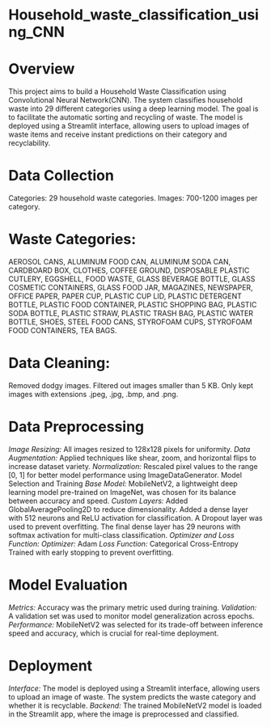 # Household_waste_classification_using_CNN
# Overview
This project aims to build a Household Waste Classification using Convolutional Neural Network(CNN). The system classifies household waste into 29 different categories using a deep learning model. The goal is to facilitate the automatic sorting and recycling of waste. The model is deployed using a Streamlit interface, allowing users to upload images of waste items and receive instant predictions on their category and recyclability.

# Data Collection
Categories: 29 household waste categories.
Images: 700-1200 images per category.

# Waste Categories:
AEROSOL CANS, ALUMINUM FOOD CAN, ALUMINUM SODA CAN, CARDBOARD BOX, CLOTHES, COFFEE GROUND, DISPOSABLE PLASTIC CUTLERY, EGGSHELL, FOOD WASTE, GLASS BEVERAGE BOTTLE, GLASS COSMETIC CONTAINERS, GLASS FOOD JAR, MAGAZINES, NEWSPAPER, OFFICE PAPER, PAPER CUP, PLASTIC CUP LID, PLASTIC DETERGENT BOTTLE, PLASTIC FOOD CONTAINER, PLASTIC SHOPPING BAG, PLASTIC SODA BOTTLE, PLASTIC STRAW, PLASTIC TRASH BAG, PLASTIC WATER BOTTLE, SHOES, STEEL FOOD CANS, STYROFOAM CUPS, STYROFOAM FOOD CONTAINERS, TEA BAGS.

# Data Cleaning:
Removed dodgy images.
Filtered out images smaller than 5 KB.
Only kept images with extensions .jpeg, .jpg, .bmp, and .png.

# Data Preprocessing
*Image Resizing:* All images resized to 128x128 pixels for uniformity.
*Data Augmentation:* Applied techniques like shear, zoom, and horizontal flips to increase dataset variety.
*Normalization:* Rescaled pixel values to the range [0, 1] for better model performance using ImageDataGenerator.
Model Selection and Training
*Base Model:* MobileNetV2, a lightweight deep learning model pre-trained on ImageNet, was chosen for its balance between accuracy and speed.
*Custom Layers:*
Added GlobalAveragePooling2D to reduce dimensionality.
Added a dense layer with 512 neurons and ReLU activation for classification.
A Dropout layer was used to prevent overfitting.
The final dense layer has 29 neurons with softmax activation for multi-class classification.
*Optimizer and Loss Function:*
*Optimizer:* Adam
*Loss Function:* Categorical Cross-Entropy
Trained with early stopping to prevent overfitting.

# Model Evaluation
*Metrics:* Accuracy was the primary metric used during training.
*Validation:* A validation set was used to monitor model generalization across epochs.
*Performance:* MobileNetV2 was selected for its trade-off between inference speed and accuracy, which is crucial for real-time deployment.

# Deployment
*Interface:* The model is deployed using a Streamlit interface, allowing users to upload an image of waste. The system predicts the waste category and whether it is recyclable.
*Backend:* The trained MobileNetV2 model is loaded in the Streamlit app, where the image is preprocessed and classified.
